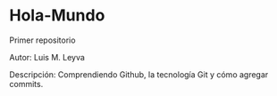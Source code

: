 # Hola-Mundo
Primer repositorio

Autor: Luis M. Leyva

Descripción: Comprendiendo Github, la tecnología Git y cómo agregar commits.
